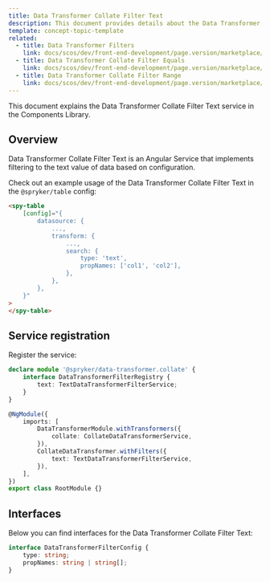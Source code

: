 ```yaml
---
title: Data Transformer Collate Filter Text
description: This document provides details about the Data Transformer Collate Filter Text service in the Components Library.
template: concept-topic-template
related:
  - title: Data Transformer Filters
    link: docs/scos/dev/front-end-development/page.version/marketplace/ui-components-library/data-transformers/data-transformer-collate/collate-data-transformer-filters/index.html
  - title: Data Transformer Collate Filter Equals
    link: docs/scos/dev/front-end-development/page.version/marketplace/ui-components-library/data-transformers/data-transformer-collate/collate-data-transformer-filters/equals.html
  - title: Data Transformer Collate Filter Range
    link: docs/scos/dev/front-end-development/page.version/marketplace/ui-components-library/data-transformers/data-transformer-collate/collate-data-transformer-filters/range.html
---
```


This document explains the Data Transformer Collate Filter Text service in the Components Library.

## Overview

Data Transformer Collate Filter Text is an Angular Service that implements filtering to the text value of data based on configuration.

Check out an example usage of the Data Transformer Collate Filter Text in the `@spryker/table` config:

```html
<spy-table
    [config]="{
        datasource: {
            ...,                                               
            transform: {
                ...,
                search: {
                    type: 'text',
                    propNames: ['col1', 'col2'],
                },
            },
        },
    }"
>
</spy-table>
```

## Service registration

Register the service:

```ts
declare module '@spryker/data-transformer.collate' {
    interface DataTransformerFilterRegistry {
        text: TextDataTransformerFilterService;
    }
}

@NgModule({
    imports: [
        DataTransformerModule.withTransformers({
            collate: CollateDataTransformerService,
        }),
        CollateDataTransformer.withFilters({
            text: TextDataTransformerFilterService,
        }),
    ],
})
export class RootModule {}
```

## Interfaces

Below you can find interfaces for the Data Transformer Collate Filter Text:

```ts
interface DataTransformerFilterConfig {
    type: string;
    propNames: string | string[];
}
```
